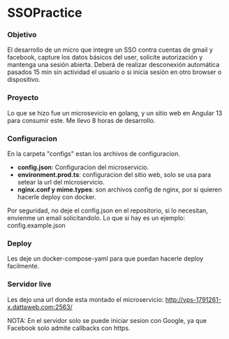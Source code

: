 # SSOPractice

### Objetivo
El desarrollo de un micro que integre un SSO contra cuentas de gmail y facebook, capture los datos básicos del user, solicite autorización y mantenga una sesión abierta. Deberá de realizar desconexión automática pasados 15 min sin actividad el usuario o si inicia sesión en otro browser o dispositivo.

### Proyecto
Lo que se hizo fue un microsevicio en golang, y un sitio web en Angular 13 para consumir este. 
Me llevo 8 horas de desarrollo.

### Configuracion
En la carpeta "configs" estan los archivos de configuracion.
 - **config.json**:  Configuracion del microservicio. 
 - **environment.prod.ts**: configuracion del sitio web, solo se usa para setear la url del microservicio.
 - **nginx.conf y mime.types**: son archivos config de nginx, por si quieren hacerle deploy con docker.

Por seguridad, no deje el config.json en el repositorio, si lo necesitan, envienme un email solicitandolo. Lo que si hay es un ejemplo: config.example.json


### Deploy
Les deje un docker-compose-yaml para que puedan hacerle deploy facilmente.


### Servidor live
Les dejo una url donde esta montado el microservicio:
http://vps-1791261-x.dattaweb.com:2563/

NOTA: En el servidor solo se puede iniciar sesion con Google, ya que Facebook solo admite callbacks con https.